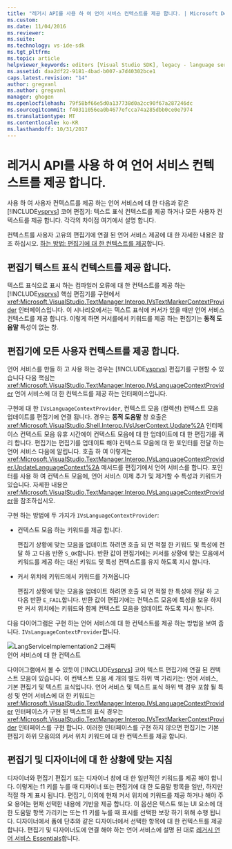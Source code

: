 ```yaml
---
title: "레거시 API를 사용 하 여 언어 서비스 컨텍스트를 제공 합니다. | Microsoft Docs"
ms.custom: 
ms.date: 11/04/2016
ms.reviewer: 
ms.suite: 
ms.technology: vs-ide-sdk
ms.tgt_pltfrm: 
ms.topic: article
helpviewer_keywords: editors [Visual Studio SDK], legacy - language service context
ms.assetid: daa2df22-9181-4bad-b007-a7d40302bce1
caps.latest.revision: "14"
author: gregvanl
ms.author: gregvanl
manager: ghogen
ms.openlocfilehash: 79f58bf66e5d0a137738d0a2cc90f67a287246dc
ms.sourcegitcommit: f40311056ea0b4677efcca74a285dbb0ce0e7974
ms.translationtype: MT
ms.contentlocale: ko-KR
ms.lasthandoff: 10/31/2017
---
```

# <a name="providing-a-language-service-context-by-using-the-legacy-api"></a>레거시 API를 사용 하 여 언어 서비스 컨텍스트를 제공 합니다.
사용 하 여 사용자 컨텍스트를 제공 하는 언어 서비스에 대 한 다음과 같은 [!INCLUDE[vsprvs](../code-quality/includes/vsprvs_md.md)] 코어 편집기: 텍스트 표식 컨텍스트를 제공 하거나 모든 사용자 컨텍스트를 제공 합니다. 각각의 차이점 여기에서 설명 합니다.  
  
 컨텍스트를 사용자 고유의 편집기에 연결 된 언어 서비스 제공에 대 한 자세한 내용은 참조 하십시오. [하는 방법: 편집기에 대 한 컨텍스트를 제공](../extensibility/how-to-provide-context-for-editors.md)합니다.  
  
## <a name="provide-text-marker-context-to-the-editor"></a>편집기 텍스트 표식 컨텍스트를 제공 합니다.  
 텍스트 표식으로 표시 하는 컴파일러 오류에 대 한 컨텍스트를 제공 하는 [!INCLUDE[vsprvs](../code-quality/includes/vsprvs_md.md)] 핵심 편집기를 구현에서 <xref:Microsoft.VisualStudio.TextManager.Interop.IVsTextMarkerContextProvider> 인터페이스입니다. 이 시나리오에서는 텍스트 표식에 커서가 있을 때만 언어 서비스 컨텍스트를 제공 합니다. 이렇게 하면 커서를에서 키워드를 제공 하는 편집기는 **동적 도움말** 특성이 없는 창.  
  
## <a name="provide-all-user-context-to-the-editor"></a>편집기에 모든 사용자 컨텍스트를 제공 합니다.  
 언어 서비스를 만들 하 고 사용 하는 경우는 [!INCLUDE[vsprvs](../code-quality/includes/vsprvs_md.md)] 편집기를 구현할 수 있습니다 다음 핵심는 <xref:Microsoft.VisualStudio.TextManager.Interop.IVsLanguageContextProvider> 언어 서비스에 대 한 컨텍스트를 제공 하는 인터페이스입니다.  
  
 구현에 대 한 `IVsLanguageContextProvider`, 컨텍스트 모음 (컬렉션) 컨텍스트 모음 업데이트를 편집기에 연결 됩니다. 경우는 **동적 도움말** 창 호출은 <xref:Microsoft.VisualStudio.Shell.Interop.IVsUserContext.Update%2A> 인터페이스 컨텍스트 모음 유휴 시간에이 컨텍스트 모음에 대 한 업데이트에 대 한 편집기를 쿼리 합니다. 편집기는 편집기를 업데이트 해야 컨텍스트 모음에 대 한 포인터를 전달 하는 언어 서비스 다음에 알립니다. 호출 하 여 이렇게는 <xref:Microsoft.VisualStudio.TextManager.Interop.IVsLanguageContextProvider.UpdateLanguageContext%2A> 메서드를 편집기에서 언어 서비스를 합니다. 포인터를 사용 하 여 컨텍스트 모음에, 언어 서비스 이제 추가 및 제거할 수 특성과 키워드가 있습니다. 자세한 내용은 <xref:Microsoft.VisualStudio.TextManager.Interop.IVsLanguageContextProvider>을 참조하십시오.  
  
 구현 하는 방법에 두 가지가 `IVsLanguageContextProvider`:  
  
-   컨텍스트 모음 하는 키워드를 제공 합니다.  
  
     편집기 상황에 맞는 모음을 업데이트 하려면 호출 되 면 적절 한 키워드 및 특성에 전달 하 고 다음 반환 `S_OK`합니다. 반환 값이 편집기에는 커서를 상황에 맞는 모음에서 키워드를 제공 하는 대신 키워드 및 특성 컨텍스트를 유지 하도록 지시 합니다.  
  
-   커서 위치에 키워드에서 키워드를 가져옵니다  
  
     편집기 상황에 맞는 모음을 업데이트 하려면 호출 되 면 적절 한 특성에 전달 하 고 다음 반환 `E_FAIL`합니다. 반환 값이 편집기에는 컨텍스트 모음에 특성을 보유 하지만 커서 위치에는 키워드와 함께 컨텍스트 모음을 업데이트 하도록 지시 합니다.  
  
 다음 다이어그램은 구현 하는 언어 서비스에 대 한 컨텍스트를 제공 하는 방법을 보여 줍니다. `IVsLanguageContextProvider`합니다.  
  
 ![LangServiceImplementation2 그래픽](../extensibility/media/vslanguageservice2.gif "vsLanguageService2")  
언어 서비스에 대 한 컨텍스트  
  
 다이어그램에서 볼 수 있듯이 [!INCLUDE[vsprvs](../code-quality/includes/vsprvs_md.md)] 코어 텍스트 편집기에 연결 된 컨텍스트 모음이 있습니다. 이 컨텍스트 모음 세 개의 별도 하위 백 가리키는: 언어 서비스, 기본 편집기 및 텍스트 표식입니다. 언어 서비스 및 텍스트 표식 하위 백 경우 포함 될 특성 및 언어 서비스에 대 한 키워드는 <xref:Microsoft.VisualStudio.TextManager.Interop.IVsLanguageContextProvider> 인터페이스가 구현 된 텍스트의 표식 경우는 <xref:Microsoft.VisualStudio.TextManager.Interop.IVsTextMarkerContextProvider> 인터페이스를 구현 합니다. 이러한 인터페이스를 구현 하지 않으면 편집기는 기본 편집기 하위 모음의의 커서 위치 키워드에 대 한 컨텍스트를 제공 합니다.  
  
## <a name="context-guidelines-for-editors-and-designers"></a>편집기 및 디자이너에 대 한 상황에 맞는 지침  
 디자이너와 편집기 편집기 또는 디자이너 창에 대 한 일반적인 키워드를 제공 해야 합니다. 이렇게는 f1 키를 누를 때 디자이너 또는 편집기에 대 한 도움말 항목을 일반, 하지만 적절 하 게 표시 됩니다. 편집기, 이외에 현재 커서 위치에 키워드를 제공 하거나 해야 주요 용어는 현재 선택한 내용에 기반을 제공 합니다. 이 옵션은 텍스트 또는 UI 요소에 대 한 도움말 항목 가리키는 또는 f1 키를 누를 때 표시를 선택한 보장 하기 위해 수행 됩니다. 디자이너에서 폼에 단추와 같은 디자이너에서 선택한 항목에 대 한 컨텍스트를 제공 합니다. 편집기 및 디자이너도에 연결 해야 하는 언어 서비스에 설명 된 대로 [레거시 언어 서비스 Essentials](../extensibility/internals/legacy-language-service-essentials.md)합니다.